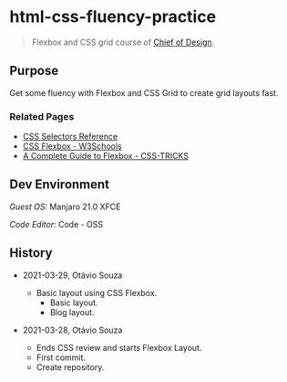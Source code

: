 # html-css-fluency-practice

> Flexbox and CSS grid course of [Chief of Design](https://www.chiefofdesign.com.br/).

## Purpose

Get some fluency with Flexbox and CSS Grid to create grid layouts fast.

### Related Pages
- [CSS Selectors Reference](https://www.w3schools.com/cssref/css_selectors.asp)
- [CSS Flexbox - W3Schools](https://www.w3schools.com/css/css3_flexbox.asp)
- [A Complete Guide to Flexbox - CSS-TRICKS](https://css-tricks.com/snippets/css/a-guide-to-flexbox/)

## Dev Environment

_Guest OS:_ Manjaro 21.0 XFCE

_Code Editor:_ Code - OSS

## History

- 2021-03-29, Otávio Souza
  - Basic layout using CSS Flexbox.
    - Basic layout.
    - Blog layout.

- 2021-03-28, Otávio Souza
  - Ends CSS review and starts Flexbox Layout.
  - First commit.
  - Create repository.